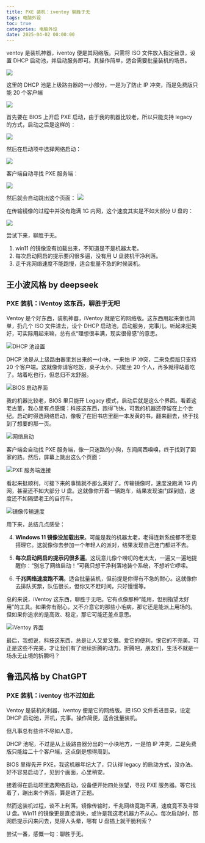 ```yaml
---
title: PXE 装机：iventoy 聊胜于无
tags: 电脑外设
toc: true
categories: 电脑外设
date: 2025-04-02 00:00:00
---
```


ventoy 是装机神器，iventoy 便是其网络版。只需将 ISO 文件放入指定目录，设置 DHCP 启动池，并启动服务即可。其操作简单，适合需要批量装机的场景。

![](https://fastly.jsdelivr.net/gh/bucketio/img9@main/2025/02/09/1739112219707-5aa8dd58-1b2b-4cc7-9291-f4c288f7cbd7.png)

这里的 DHCP 池是上级路由器的一小部分，一是为了防止 IP 冲突，而是免费版只能 20 个客户端

 <!--more-->

![](https://fastly.jsdelivr.net/gh/bucketio/img10@main/2025/02/09/1739112541687-5e9ef8b8-546b-4df0-8c0c-99cb2beba8be.png)

首先要在 BIOS 上开启 PXE 启动，由于我的机器比较老，所以只能支持 legacy 的方式，启动之后是这样的：

![](https://fastly.jsdelivr.net/gh/bucketio/img18@main/2025/02/09/1739112388573-81f6b2d7-a3df-442f-8e8b-44132c5a68e5.png)

然后在启动项中选择网络启动：

![](https://fastly.jsdelivr.net/gh/bucketio/img17@main/2025/02/09/1739112431941-5ce37d98-0635-4b7c-836e-a9db9a632e7b.png)

客户端自动寻找 PXE 服务端：

![](https://fastly.jsdelivr.net/gh/bucketio/img11@main/2025/02/09/1739112378414-1082586f-a1b5-41cc-9d76-ee216aad8511.png)

然后就会自动跳出这个页面：
![](https://fastly.jsdelivr.net/gh/bucketio/img6@main/2025/02/09/1739112510098-1d7bb325-53fa-42c3-bb42-6e792e92cac5.png)

在传输镜像的过程中并没有跑满 1G 内网，这个速度其实是不如大部分 U 盘的：

![](https://fastly.jsdelivr.net/gh/bucketio/img4@main/2025/02/09/1739112140493-efef79b1-436a-4bff-a6ca-e6abf72e13ba.png)

尝试下来，聊胜于无。

1. win11 的镜像没有加载出来，不知道是不是机器太老。
2. 每次启动网启的提示要闪很多遍，没有用 U 盘装机干净利落。
3. 走千兆网络速度不能跑慢，适合批量不急的时候装机。

## 王小波风格 by deepseek

### PXE 装机：iVentoy 这东西，聊胜于无吧

Ventoy 是个好东西，装机神器，iVentoy 就是它的网络版。这东西用起来倒也简单，扔几个 ISO 文件进去，设个 DHCP 启动池，启动服务，完事儿。听起来挺美好，可实际用起来嘛，总有点“理想很丰满，现实很骨感”的意思。

![DHCP 池设置](https://fastly.jsdelivr.net/gh/bucketio/img9@main/2025/02/09/1739112219707-5aa8dd58-1b2b-4cc7-9291-f4c288f7cbd7.png)

DHCP 池是从上级路由器里划出来的一小块，一来怕 IP 冲突，二来免费版只支持 20 个客户端。这就像你请客吃饭，桌子太小，只能坐 20 个人，再多就得站着吃了。站着吃也行，但总归不太舒服。

![BIOS 启动界面](https://fastly.jsdelivr.net/gh/bucketio/img18@main/2025/02/09/1739112388573-81f6b2d7-a3df-442f-8e8b-44132c5a68e5.png)

我的机器比较老，BIOS 里只能开 Legacy 模式，启动后就是这么个界面。看着这老古董，我心里有点感慨：科技这东西，跑得飞快，可我的机器还停留在上个世纪。启动时得选网络启动，像极了在旧书店里翻一本发黄的书，翻来翻去，终于找到了想要的那一页。

![网络启动](https://fastly.jsdelivr.net/gh/bucketio/img17@main/2025/02/09/1739112431941-5ce37d98-0635-4b7c-836e-a9db9a632e7b.png)

客户端会自动找 PXE 服务端，像一只迷路的小狗，东闻闻西嗅嗅，终于找到了回家的路。然后，屏幕上跳出这么个页面：

![PXE 服务端连接](https://fastly.jsdelivr.net/gh/bucketio/img11@main/2025/02/09/1739112378414-1082586f-a1b5-41cc-9d76-ee216aad8511.png)

看起来挺顺利，可接下来的事情就不那么美好了。传输镜像时，速度没跑满 1G 内网，甚至还不如大部分 U 盘。这就像你开着一辆跑车，结果发现油门踩到底，速度还不如隔壁老王的自行车。

![镜像传输速度](https://fastly.jsdelivr.net/gh/bucketio/img4@main/2025/02/09/1739112140493-efef79b1-436a-4bff-a6ca-e6abf72e13ba.png)

用下来，总结几点感受：

4. **Windows 11 镜像没加载出来**。可能是我的机器太老，老得连新系统都不愿意搭理它。这就像你去参加一个年轻人的派对，结果发现自己连门都进不去。
5. **每次启动网启的提示闪很多遍**。这玩意儿像个唠叨的老太太，一遍又一遍地提醒你：“别忘了网络启动！”可我只想干净利落地装个系统，不想听它啰嗦。

6. **千兆网络速度跑不满**。适合批量装机，但前提是你得有不急的耐心。这就像你去排队买票，队伍很长，但你又不赶时间，只好慢慢等。

总的来说，iVentoy 这东西，聊胜于无吧。它有点像那种“能用，但别指望太好用”的工具。如果你有耐心，又不介意它的那些小毛病，那它还是能派上用场的。但如果你追求的是高效、稳定，那它可能还差点意思。

![iVentoy 界面](https://fastly.jsdelivr.net/gh/bucketio/img6@main/2025/02/09/1739112510098-1d7bb325-53fa-42c3-bb42-6e792e92cac5.png)

最后，我想说，科技这东西，总是让人又爱又恨。爱它的便利，恨它的不完美。可正是这些不完美，才让我们有了继续折腾的动力。折腾吧，朋友们，生活不就是一场永无止境的折腾吗？

## 鲁迅风格 by ChatGPT

### PXE 装机：iventoy 也不过如此

Ventoy 是装机的利器，iventoy 便是它的网络版。把 ISO 文件丢进目录，设定 DHCP 启动池，开机，完事。操作简便，适合批量装机。

但凡事总有些许不尽如人意。

DHCP 池呢，不过是从上级路由器分出的一小块地方，一是怕 IP 冲突，二是免费版只能给二十个客户端，这点倒是想得周到。

BIOS 里得先开 PXE，我这机器年纪大了，只认得 legacy 的启动方式，没办法。好不容易启动了，见到个画面，心里稍安。

接着得在启动项里选网络启动，设备便开始四处张望，寻找 PXE 服务器。等它找着了，蹦出来个界面，算是进了正题。

然而这装机过程，谈不上利落。镜像传输时，千兆网络竟跑不满，速度竟不及寻常 U 盘。Win11 的镜像更是直接消失，或许是我这老机器力不从心。每次启动时，那网启提示闪来闪去，晃得人头晕，哪有 U 盘插上就干脆利索？

尝试一番，感慨一句：聊胜于无。
